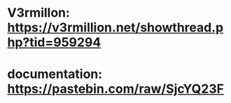 # V3rmillon: https://v3rmillion.net/showthread.php?tid=959294

# documentation: https://pastebin.com/raw/SjcYQ23F
